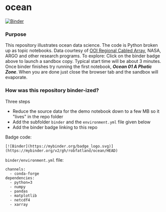 # ocean

[![Binder](https://mybinder.org/badge_logo.svg)](https://mybinder.org/v2/gh/robfatland/ocean/HEAD)


### Purpose

This repository illustrates ocean data science. The code is Python broken up as topic
notebooks. Data courtesy of 
[OOI Regional Cabled Array](https://interactiveoceans.washington.edu), NASA, ARGO and other research programs.
To explore: Click on the binder badge above to launch a sandbox copy.
Typical start time will be about 3 minutes. Once binder
finishes try running the first notebook, ***Ocean 01 A Photic Zone***.
When you are done just close the browser tab and the sandbox will evaporate.




### How was this repository binder-ized?

Three steps

- Reduce the source data for the demo notebook down to a few MB so it "lives" in the repo folder
- Add the subfolder `binder` and the `environment.yml` file given below
- Add the binder badge linking to this repo

Badge code: 

```
[![Binder](https://mybinder.org/badge_logo.svg)](https://mybinder.org/v2/gh/robfatland/ocean/HEAD)
```


`binder/environment.yml` file: 


```
channels:
  - conda-forge
dependencies:
  - python=3
  - numpy
  - pandas
  - matplotlib
  - netcdf4
  - xarray
```
